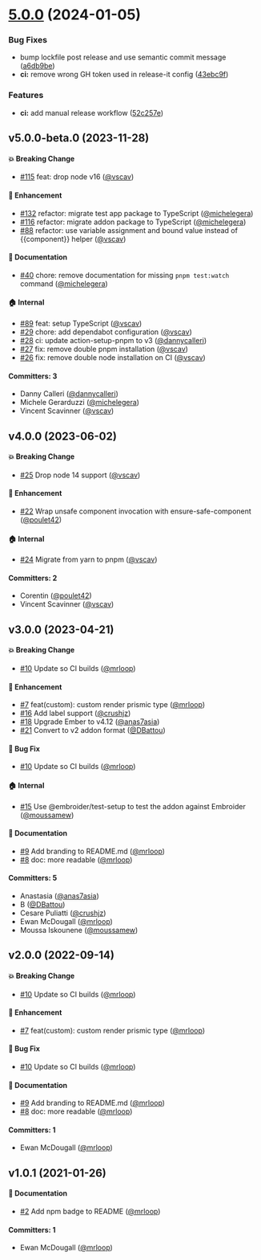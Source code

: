 

# [5.0.0](https://github.com/qonto/ember-prismic-dom/compare/v5.0.0-beta.0...v5.0.0) (2024-01-05)


### Bug Fixes

* bump lockfile post release and use semantic commit message ([a6db9be](https://github.com/qonto/ember-prismic-dom/commit/a6db9be371c3c13d9c2c52342e4a55385eea25ce))
* **ci:** remove wrong GH token used in release-it config ([43ebc9f](https://github.com/qonto/ember-prismic-dom/commit/43ebc9f62818b5dcfb4bc068e4810c68b943aa37))


### Features

* **ci:** add manual release workflow ([52c257e](https://github.com/qonto/ember-prismic-dom/commit/52c257edc2c3b6d1bc2140adff7e4b319e16d847))

## v5.0.0-beta.0 (2023-11-28)

#### :boom: Breaking Change
* [#115](https://github.com/qonto/ember-prismic-dom/pull/115) feat: drop node v16 ([@vscav](https://github.com/vscav))

#### :rocket: Enhancement
* [#132](https://github.com/qonto/ember-prismic-dom/pull/132) refactor: migrate test app package to TypeScript ([@michelegera](https://github.com/michelegera))
* [#116](https://github.com/qonto/ember-prismic-dom/pull/116) refactor: migrate addon package to TypeScript ([@michelegera](https://github.com/michelegera))
* [#88](https://github.com/qonto/ember-prismic-dom/pull/88) refactor: use variable assignment and bound value instead of {{component}} helper ([@vscav](https://github.com/vscav))

#### :memo: Documentation
* [#40](https://github.com/qonto/ember-prismic-dom/pull/40) chore: remove documentation for missing `pnpm test:watch` command ([@michelegera](https://github.com/michelegera))

#### :house: Internal
* [#89](https://github.com/qonto/ember-prismic-dom/pull/89) feat: setup TypeScript ([@vscav](https://github.com/vscav))
* [#29](https://github.com/qonto/ember-prismic-dom/pull/29) chore: add dependabot configuration ([@vscav](https://github.com/vscav))
* [#28](https://github.com/qonto/ember-prismic-dom/pull/28) ci: update action-setup-pnpm to v3 ([@dannycalleri](https://github.com/dannycalleri))
* [#27](https://github.com/qonto/ember-prismic-dom/pull/27) fix: remove double pnpm installation ([@vscav](https://github.com/vscav))
* [#26](https://github.com/qonto/ember-prismic-dom/pull/26) fix: remove double node installation on CI ([@vscav](https://github.com/vscav))

#### Committers: 3
- Danny Calleri ([@dannycalleri](https://github.com/dannycalleri))
- Michele Gerarduzzi ([@michelegera](https://github.com/michelegera))
- Vincent Scavinner ([@vscav](https://github.com/vscav))

## v4.0.0 (2023-06-02)

#### :boom: Breaking Change
* [#25](https://github.com/qonto/ember-prismic-dom/pull/25) Drop node 14 support ([@vscav](https://github.com/vscav))
#### :rocket: Enhancement
* [#22](https://github.com/qonto/ember-prismic-dom/pull/22) Wrap unsafe component invocation with ensure-safe-component ([@poulet42](https://github.com/poulet42))
#### :house: Internal
* [#24](https://github.com/qonto/ember-prismic-dom/pull/24) Migrate from yarn to pnpm ([@vscav](https://github.com/vscav))
#### Committers: 2
* Corentin ([@poulet42](https://github.com/poulet42))
* Vincent Scavinner ([@vscav](https://github.com/vscav))

## v3.0.0 (2023-04-21)

#### :boom: Breaking Change
* [#10](https://github.com/qonto/ember-prismic-dom/pull/10) Update so CI builds ([@mrloop](https://github.com/mrloop))

#### :rocket: Enhancement
* [#7](https://github.com/qonto/ember-prismic-dom/pull/7) feat(custom): custom render prismic type ([@mrloop](https://github.com/mrloop))
* [#16](https://github.com/qonto/ember-prismic-dom/pull/16) Add label support ([@crushjz](https://github.com/crushjz))
* [#18](https://github.com/qonto/ember-prismic-dom/pull/18) Upgrade Ember to v4.12 ([@anas7asia](https://github.com/anas7asia))
* [#21](https://github.com/qonto/ember-prismic-dom/pull/21) Convert to v2 addon format ([@DBattou](https://github.com/DBattou))

#### :bug: Bug Fix
* [#10](https://github.com/qonto/ember-prismic-dom/pull/10) Update so CI builds ([@mrloop](https://github.com/mrloop))

#### :house: Internal
* [#15](https://github.com/qonto/ember-prismic-dom/pull/15) Use @embroider/test-setup to test the addon against Embroider ([@moussamew](https://github.com/moussamew))

#### :memo: Documentation
* [#9](https://github.com/qonto/ember-prismic-dom/pull/9) Add branding to README.md ([@mrloop](https://github.com/mrloop))
* [#8](https://github.com/qonto/ember-prismic-dom/pull/8) doc: more readable ([@mrloop](https://github.com/mrloop))

#### Committers: 5
- Anastasia ([@anas7asia](https://github.com/anas7asia))
- B ([@DBattou](https://github.com/DBattou))
- Cesare Puliatti ([@crushjz](https://github.com/crushjz))
- Ewan McDougall ([@mrloop](https://github.com/mrloop))
- Moussa Iskounene ([@moussamew](https://github.com/moussamew))

## v2.0.0 (2022-09-14)

#### :boom: Breaking Change

- [#10](https://github.com/qonto/ember-prismic-dom/pull/10) Update so CI builds ([@mrloop](https://github.com/mrloop))

#### :rocket: Enhancement

- [#7](https://github.com/qonto/ember-prismic-dom/pull/7) feat(custom): custom render prismic type ([@mrloop](https://github.com/mrloop))

#### :bug: Bug Fix

- [#10](https://github.com/qonto/ember-prismic-dom/pull/10) Update so CI builds ([@mrloop](https://github.com/mrloop))

#### :memo: Documentation

- [#9](https://github.com/qonto/ember-prismic-dom/pull/9) Add branding to README.md ([@mrloop](https://github.com/mrloop))
- [#8](https://github.com/qonto/ember-prismic-dom/pull/8) doc: more readable ([@mrloop](https://github.com/mrloop))

#### Committers: 1

- Ewan McDougall ([@mrloop](https://github.com/mrloop))

## v1.0.1 (2021-01-26)

#### :memo: Documentation

- [#2](https://github.com/qonto/ember-prismic-dom/pull/2) Add npm badge to README ([@mrloop](https://github.com/mrloop))

#### Committers: 1

- Ewan McDougall ([@mrloop](https://github.com/mrloop))
